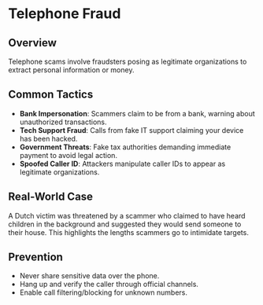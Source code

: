 # Telephone Fraud

## Overview
Telephone scams involve fraudsters posing as legitimate organizations to extract personal information or money.

## Common Tactics
- **Bank Impersonation**: Scammers claim to be from a bank, warning about unauthorized transactions.
- **Tech Support Fraud**: Calls from fake IT support claiming your device has been hacked.
- **Government Threats**: Fake tax authorities demanding immediate payment to avoid legal action.
- **Spoofed Caller ID**: Attackers manipulate caller IDs to appear as legitimate organizations.

## Real-World Case
A Dutch victim was threatened by a scammer who claimed to have heard children in the background and suggested they would send someone to their house. This highlights the lengths scammers go to intimidate targets.

## Prevention
- Never share sensitive data over the phone.
- Hang up and verify the caller through official channels.
- Enable call filtering/blocking for unknown numbers.
